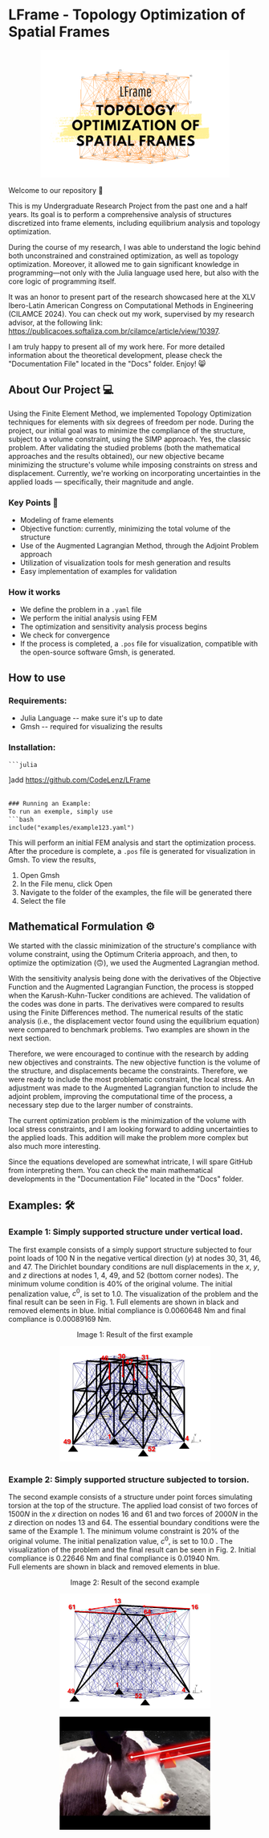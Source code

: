 # LFrame - Topology Optimization of Spatial Frames 

<p align="center">
<img src="./docs/spatttttttial.png">
</p>

Welcome to our repository 🫶

This is my Undergraduate Research Project from the past one and a half years. Its goal is to perform a comprehensive analysis of structures discretized into frame elements, including equilibrium analysis and topology optimization.

During the course of my research, I was able to understand the logic behind both unconstrained and constrained optimization, as well as topology optimization. Moreover, it allowed me to gain significant knowledge in programming—not only with the Julia language used here, but also with the core logic of programming itself.

It was an honor to present part of the research showcased here at the XLV Ibero-Latin American Congress on Computational Methods in Engineering (CILAMCE 2024). You can check out my work, supervised by my research advisor, at the following link: https://publicacoes.softaliza.com.br/cilamce/article/view/10397.

I am truly happy to present all of my work here. For more detailed information about the theoretical development, please check the "Documentation File" located in the "Docs" folder. Enjoy! 😸


## About Our Project 💻

Using the Finite Element Method, we implemented Topology Optimization techniques for elements with six degrees of freedom per node. During the project, our initial goal was to minimize the compliance of the structure, subject to a volume constraint, using the SIMP approach. Yes, the classic problem. After validating the studied problems (both the mathematical approaches and the results obtained), our new objective became minimizing the structure's volume while imposing constraints on stress and displacement.
Currently, we're working on incorporating uncertainties in the applied loads — specifically, their magnitude and angle.

### Key Points 🔐

- Modeling of frame elements
- Objective function: currently, minimizing the total volume of the structure
- Use of the Augmented Lagrangian Method, through the Adjoint Problem approach
- Utilization of visualization tools for mesh generation and results
- Easy implementation of examples for validation

### How it works 

  - We define the problem in a `.yaml` file
  - We perform the initial analysis using FEM
  - The optimization and sensitivity analysis process begins
  - We check for convergence
  - If the process is completed, a `.pos` file for visualization, compatible with the open-source software Gmsh, is generated.

## How to use
### Requirements:
- Julia Language -- make sure it's up to date
- Gmsh -- required for visualizing the results

### Installation:

    ```julia
   ]add https://github.com/CodeLenz/LFrame
   ```

### Running an Example:
To run an exemple, simply use
```bash
  include("examples/example123.yaml")
```

This will perform an initial FEM analysis and start the optimization process. After the procedure is complete, a `.pos` file is generated for visualization in Gmsh. To view the results,
1. Open Gmsh
2. In the File menu, click Open
3. Navigate to the folder of the examples, the file will be generated there
4. Select the file

## Mathematical Formulation ⚙️

We started with the classic minimization of the structure's compliance with volume constraint, using the Optimum Criteria approach, and then, to optimize the optimization (🙃), we used the Augmented Lagrangian method.

With the sensitivity analysis being done with the derivatives of the Objective Function and the Augmented Lagrangian Function, the process is stopped when the Karush-Kuhn-Tucker conditions are achieved. The validation of the codes was done in parts. The derivatives were compared to results using the Finite Differences method. The numerical results of the static analysis (i.e., the displacement vector found using the equilibrium equation) were compared to benchmark problems.
Two examples are shown in the next section.

Therefore, we were encouraged to continue with the research by adding new objectives and constraints. The new objective function is the volume of the structure, and displacements became the constraints. Therefore, we were ready to include the most problematic constraint, the local stress. An adjustment was made to the Augmented Lagrangian function to include the adjoint problem, improving the computational time of the process, a necessary step due to the larger number of constraints.

The current optimization problem is the minimization of the volume with local stress constraints, and I am looking forward to adding uncertainties to the applied loads. This addition will make the problem more complex but also much more interesting.

Since the equations developed are somewhat intricate, I will spare GitHub from interpreting them. You can check the main mathematical developments in the "Documentation File" located in the "Docs" folder.



## Examples: 🛠️

### Example 1: Simply supported structure under vertical load. 
The first example consists of a  simply support structure subjected to four point loads of $100$ N in the negative vertical direction ($y$) at nodes $30$, $31$, $46$, and $47$. The Dirichlet boundary conditions are null displacements in the $x$, $y$, and $z$ directions at nodes $1$, $4$, $49$, and $52$ (bottom corner nodes). The minimum volume condition is $40\%$ of the original volume. The  initial penalization value, $c^0$, is set to $1.0$. The visualization of the problem and the final result can be seen in Fig. 1. Full elements are shown in black and removed elements in blue. Initial compliance is $0.0060648$ Nm and final compliance is $0.00089169$ Nm.


<p align="center">
  Image 1: Result of the first example

</p>

<p align="center">
<img src="./docs/result1.png"  width="300">
</p>

### Example 2: Simply supported structure subjected to torsion.
The second example consists of a structure under point forces simulating torsion at the top of the structure. The applied load consist of two forces of $1500 N$ in the $x$ direction on nodes $16$ and $61$ and two forces of $2000 N$ in the $z$ direction on nodes $13$ and $64$. The essential boundary conditions were the same of the Example 1. The minimum volume constraint is $20\%$ of the original volume. The initial penalization value, $c^0$, is set to $10.0$ .
The visualization of the problem and the final result can be seen in Fig. 2. 
Initial compliance is $0.22646$ Nm and final compliance is $0.01940$ Nm.  
Full elements are shown in black and removed elements in blue.

<p align="center">
  Image 2: Result of the second example
</p>

<p align="center">
<img src="./docs/result2.png"  width="300">
</p>



<p align="center">
<img src="./docs/beam.jpeg"  width="300">
</p>
 
